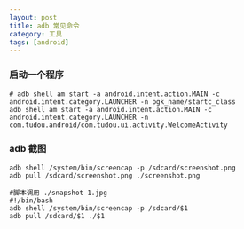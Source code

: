 ```yaml
---
layout: post
title: adb 常见命令
category: 工具 
tags: [android]
---
```


### 启动一个程序

    # adb shell am start -a android.intent.action.MAIN -c android.intent.category.LAUNCHER -n pgk_name/startc_class
    adb shell am start -a android.intent.action.MAIN -c android.intent.category.LAUNCHER -n com.tudou.android/com.tudou.ui.activity.WelcomeActivity


### adb 截图

    adb shell /system/bin/screencap -p /sdcard/screenshot.png
    adb pull /sdcard/screenshot.png ./screenshot.png
    
    #脚本调用 ./snapshot 1.jpg
    #!/bin/bash
    adb shell /system/bin/screencap -p /sdcard/$1
    adb pull /sdcard/$1 ./$1
    


